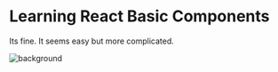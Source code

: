 # Learning React Basic Components

Its fine. It seems easy but more complicated.

![background](https://user-images.githubusercontent.com/43398072/149797129-bd773dfa-7213-4b10-b9a5-dfab50d9d349.jpg)
